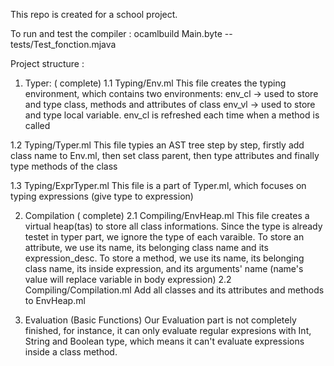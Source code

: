This repo is created for a school project.

To run and test the compiler :  ocamlbuild Main.byte -- tests/Test_fonction.mjava

Project structure : 
1. Typer: ( complete)
  1.1  Typing/Env.ml 
  This file creates the typing environment, which contains two environments: 
   env_cl ->  used to store and type class, methods and attributes of class
   env_vl -> used to store and type local variable. env_cl is refreshed each time when a method is called
  
  1.2  Typing/Typer.ml
  This file typies an AST tree step by step, firstly add class name to Env.ml, then 
  set class parent, then type attributes and finally type methods of the class
  
  1.3 Typing/ExprTyper.ml
  This file is a part of Typer.ml, which focuses on typing expressions (give type to expression)

2. Compilation ( complete)
  2.1 Compiling/EnvHeap.ml
  This file creates a virtual heap(tas) to store all class informations. Since the type is already testet in typer part,
  we ignore the type of each varaible. 
  To store an attribute, we use its name, its belonging class name and its expression_desc.
  To store a method, we use its name, its belonging class name, its inside expression, 
  and its arguments' name (name's value will replace variable in body expression) 
  2.2 Compiling/Compilation.ml
  Add all classes and its attributes and methods to EnvHeap.ml
  
3. Evaluation (Basic Functions)
  Our Evaluation part is not completely finished, for instance, it can only evaluate regular expresions with Int, String and Boolean type,
  which means it can't evaluate expressions inside a class method.


